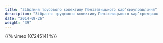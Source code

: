 ```yaml
---
title: "Зібрання трудового колективу Пенізевицького кар’єроуправління"
description: "Зібрання трудового колективу Пенізевицького кар’єроуправління"
date: "2014-09-26"
weight: "39"
---
```


{{% vimeo 107245141 %}}
